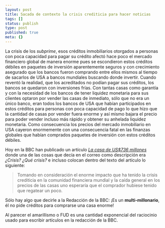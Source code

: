 ```yaml
---
layout: post
title: Sacada de contexto la crisis crediticia para hacer noticias
tags: []
status: publish
type: post
published: true
meta: {}
---
```

La crisis de los <em>subprime</em>, esos créditos inmobiliarios otorgados a personas con poca capacidad para pagar su crédito afectó hace poco el mercado financiero global de manera enorme pues se escondieron estos créditos débiles en paquetes de inversión aparentemente seguros y con crecimiento asegurado que los bancos fueron comprando entre ellos mismos al tiempo de sacarlos de USA a bancos mundiales buscando donde invertir. Cuando reventó la realidad, que los acreditados no podían pagar sus créditos, los bancos se quedaron con inversiones frías. Con tantas casas como garantía y con la necesidad de los bancos de tener liquidez monetaria para sus clientes optaron por vender las casas de inmediato, sólo que no era un único banco, eran todos los bancos de USA que habían participados en estos créditos para personas con poca capacidad de pago lo que hizo que la cantidad de casas por vender fuera enorme y así mismo bajara el precio para poder vender incluso más rápido y obtener su anhelada liquidez monetaria. Como consecuencia los precios del mercado inmobiliario en USA cayeron enormemente con una consecuencia fatal en las finanzas globales que habían comprados paquetes de inversión con estos créditos débiles.

Hoy en la BBC han publicado un artículo <em><a href="http://news.bbc.co.uk/hi/spanish/business/newsid_7564000/7564211.stm">La casa de US$736 millones</a></em> donde una de las cosas que decía en el correo como descripción era <em>¿Crisis? ¿Qué crisis?</em> e incluso colocan dentro del texto del artículo lo siguiente:

<blockquote>Tomando en consideración el enorme impacto que ha tenido la crisis crediticia en la comunidad financiera mundial y la caída general en los precios de las casas uno esperaría que el comprador hubiese tenido que regatear un poco.</blockquote>

Sólo hay algo que decirle a la Redacción de la BBC: ¡Es un <strong>multi-millonario</strong>, él no pide créditos para comprarse una casa enorme!

Al parecer el amarillismo o FUD es una cantidad exponencial del raciocinio usado para escribir artículos en la redacción de la BBC.
<!--break-->
